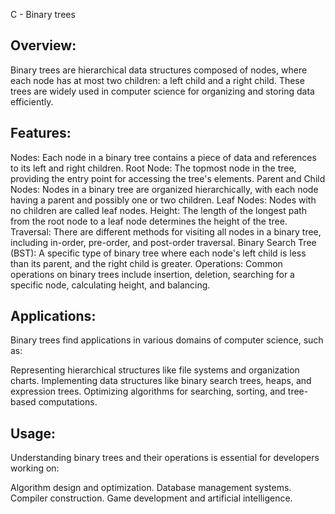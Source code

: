 C - Binary trees

## Overview:

Binary trees are hierarchical data structures composed of nodes, where each node has at most two children: a left child and a right child. These trees are widely used in computer science for organizing and storing data efficiently.

## Features:

Nodes: Each node in a binary tree contains a piece of data and references to its left and right children.
Root Node: The topmost node in the tree, providing the entry point for accessing the tree's elements.
Parent and Child Nodes: Nodes in a binary tree are organized hierarchically, with each node having a parent and possibly one or two children.
Leaf Nodes: Nodes with no children are called leaf nodes.
Height: The length of the longest path from the root node to a leaf node determines the height of the tree.
Traversal: There are different methods for visiting all nodes in a binary tree, including in-order, pre-order, and post-order traversal.
Binary Search Tree (BST): A specific type of binary tree where each node's left child is less than its parent, and the right child is greater.
Operations: Common operations on binary trees include insertion, deletion, searching for a specific node, calculating height, and balancing.

## Applications:
Binary trees find applications in various domains of computer science, such as:

Representing hierarchical structures like file systems and organization charts.
Implementing data structures like binary search trees, heaps, and expression trees.
Optimizing algorithms for searching, sorting, and tree-based computations.

## Usage:
Understanding binary trees and their operations is essential for developers working on:

Algorithm design and optimization.
Database management systems.
Compiler construction.
Game development and artificial intelligence.
